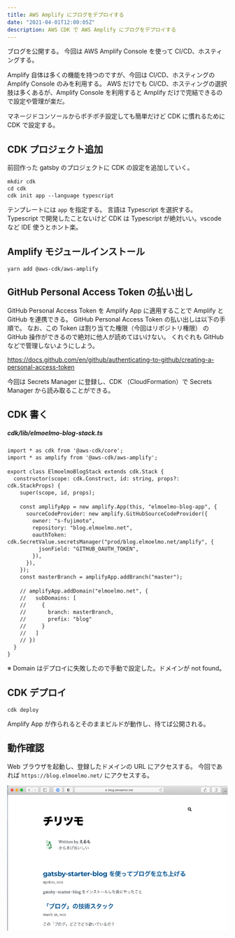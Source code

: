 ```yaml
---
title: AWS Amplify にブログをデプロイする
date: "2021-04-01T12:00:05Z"
description: AWS CDK で AWS Amplify にブログをデプロイする
---
```


ブログを公開する。
今回は AWS Amplify Console を使って CI/CD、ホスティングする。

Amplify 自体は多くの機能を持つのですが、今回は CI/CD、ホスティングの Amplify Console のみを利用する。
AWS だけでも CI/CD、ホスティングの選択肢は多くあるが、Amplify Console を利用すると Amplify だけで完結できるので設定や管理が楽だ。

マネージドコンソールからポチポチ設定しても簡単だけど CDK に慣れるために CDK で設定する。

## CDK プロジェクト追加

前回作った gatsby のプロジェクトに CDK の設定を追加していく。

```
mkdir cdk
cd cdk
cdk init app --language typescript
```

テンプレートには `app` を指定する。
言語は Typescript を選択する。 Typescript で開発したことないけど CDK は Typescript が絶対いい。vscode など IDE 使うとホント楽。

## Amplify モジュールインストール

```
yarn add @aws-cdk/aws-amplify
```

## GitHub Personal Access Token の払い出し

GitHub Personal Access Token を Amplify App に適用することで Amplify と GitHub を連携できる。
GitHub Personal Access Token の払い出しは以下の手順で。
なお、この Token は割り当てた権限（今回はリポジトリ権限） の GitHub 操作ができるので絶対に他人が読めてはいけない。
くれぐれも GitHub などで管理しないようにしよう。

https://docs.github.com/en/github/authenticating-to-github/creating-a-personal-access-token

今回は Secrets Manager に登録し、CDK （CloudFormation）で Secrets Manager から読み取ることができる。

## CDK 書く

##### cdk/lib/elmoelmo-blog-stack.ts

```
import * as cdk from '@aws-cdk/core';
import * as amplify from '@aws-cdk/aws-amplify';

export class ElmoelmoBlogStack extends cdk.Stack {
  constructor(scope: cdk.Construct, id: string, props?: cdk.StackProps) {
    super(scope, id, props);

    const amplifyApp = new amplify.App(this, "elmoelmo-blog-app", {
      sourceCodeProvider: new amplify.GitHubSourceCodeProvider({
        owner: "s-fujimoto",
        repository: "blog.elmoelmo.net",
        oauthToken: cdk.SecretValue.secretsManager("prod/blog.elmoelmo.net/amplify", {
          jsonField: "GITHUB_OAUTH_TOKEN",
        }),
      }),
    });
    const masterBranch = amplifyApp.addBranch("master");

    // amplifyApp.addDomain("elmoelmo.net", {
    //   subDomains: [
    //     {
    //       branch: masterBranch,
    //       prefix: "blog"
    //     }
    //   ]
    // })
  }
}
```

※ Domain はデプロイに失敗したので手動で設定した。ドメインが not found。

## CDK デプロイ

```
cdk deploy
```

Amplify App が作られるとそのままビルドが動作し、待てば公開される。

## 動作確認

Web ブラウザを起動し、登録したドメインの URL にアクセスする。
今回であれば `https://blog.elmoelmo.net/` にアクセスする。

![blog top page](./images/blogelmoelmonet.png)
